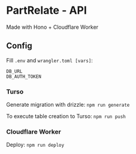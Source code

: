 # PartRelate - API

Made with Hono + Cloudflare Worker

## Config

Fill `.env` and `wrangler.toml [vars]`:
```
DB_URL
DB_AUTH_TOKEN
```

### Turso

Generate migration with drizzle: `npm run generate`

To execute table creation to Turso: `npm run push`

### Cloudflare Worker

Deploy: `npm run deploy`